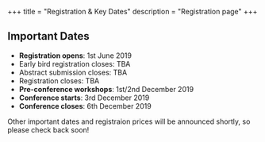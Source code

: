 +++
title = "Registration & Key Dates"
description = "Registration page"
+++

<meta http-equiv="X-UA-Compatible" content="IE=EmulateIE9">
  <!--[if lt IE10]>
	<h3 style="color:red;"> Please note that the registration page does not work if you are using Internet Explorer. <br> Please register using Safari, Chrome, or Firefox </h3>
  <![endif]-->
  
<!-- Please note that the registration page does not work if you are using Internet Explorer.  Please register using Safari, Chrome, or Firefox  -->

## Important Dates

- **Registration opens**: 1st June 2019
- Early bird registration closes: TBA
- Abstract submission closes: TBA
- Registration closes: TBA
- **Pre-conference workshops**: 1st/2nd December 2019
- **Conference starts**: 3rd December 2019
- **Conference closes**: 6th December 2019

Other important dates and registraion prices will be announced shortly, so please check back soon!
<br><br>

<!---
### Registration Options

| Options    | Early Bird Full Rate | Full Rate | Student Rate |
|------------|----------------------|-----------|--------------|
| Workshops  |                      |           |              |
| Conference |                      |           |              |
| Dinner     |                      |           |              |
| One-day    |                      |           |              |

<br>
All prices are in Australian Dollars (AUD). Proof of Student enrollment must be provided upon registration as a student.

<!--
### Symposium venue
Plant Genomics building - Waite Agricultural University [E 4 grid](https://www.adelaide.edu.au/campuses/mapscurrent/waite.pdf)


### Dinner will be at the [Edinburgh Hotel](https://www.edinburgh.com.au/) .

<p class="text-large">Registration is now closed</p>





<!--
<div class="col-sm-12 text-center">
<p class="text-large">
	<a class="btn btn-template-main-big" target="_blank" href="https://shop.adelaide.edu.au/konakart/More.../Conferences/Faculty-Sciences/Ranked-Set-Sampling%3A-translating-the-theory-to-applications-in-agriculture-and-natural-sciences/Agriculture%2C-Food-%26-Wine-141/2_2250.action?cust-sign-in-method=public">
	<i class="fa fa-user-plus"> Click here to Register now</i>
	</a> 
	</p>
	<p class="text-large">
	Please check the online cart after clicking "ADD TO CART" to see added purchases.
		</p>
</div>
-->
